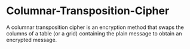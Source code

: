 # Columnar-Transposition-Cipher
A columnar transposition cipher is an encryption method that swaps the columns of a table (or a grid) containing the plain message to obtain an encrypted message.

